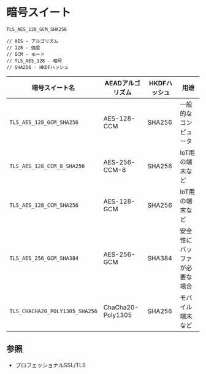 # 暗号スイート

```
TLS_AES_128_GCM_SHA256

// AES - アルゴリズム
// 128 - 強度
// GCM - モード
// TLS_AES_128 - 暗号
// SHA256 - HKDFハッシュ
```

| 暗号スイート名                 | AEADアルゴリズム  | HKDFハッシュ | 用途                         |
| -                              | -                 | -            | -                            |
| `TLS_AES_128_GCM_SHA256`       | AES-128-CCM       | SHA256       | 一般的なコンピュータ         |
| `TLS_AES_128_CCM_8_SHA256`     | AES-256-CCM-8     | SHA256       | IoT用の端末など              |
| `TLS_AES_128_CCM_SHA256`       | AES-128-GCM       | SHA256       | IoT用の端末など              |
| `TLS_AES_256_GCM_SHA384`       | AES-256-GCM       | SHA384       | 安全性にバッファが必要な場合 |
| `TLS_CHACHA20_POLY1305_SHA256` | ChaCha20-Poly1305 | SHA256       | モバイル端末など             |

## 参照
- プロフェッショナルSSL/TLS
